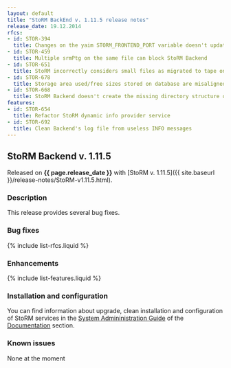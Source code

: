 ```yaml
---
layout: default
title: "StoRM BackEnd v. 1.11.5 release notes"
release_date: 19.12.2014
rfcs:
- id: STOR-394
  title: Changes on the yaim STORM_FRONTEND_PORT variable doesn't update Frontend's configuration file
- id: STOR-459
  title: Multiple srmPtg on the same file can block StoRM Backend
- id: STOR-651
  title: StoRM incorrectly considers small files as migrated to tape on GPFS 3.5
- id: STOR-678
  title: Storage area used/free sizes stored on database are misaligned with real values
- id: STOR-668
  title: StoRM Backend doesn't create the missing directory structure of a SURL in case of a srmPrepareToPut with directory.automatic-creation enabled
features:
- id: STOR-654
  title: Refactor StoRM dynamic info provider service
- id: STOR-692
  title: Clean Backend's log file from useless INFO messages
---
```


## StoRM Backend v. 1.11.5

Released on **{{ page.release_date }}** with [StoRM v. 1.11.5]({{ site.baseurl }}/release-notes/StoRM-v1.11.5.html).

### Description

This release provides several bug fixes.

### Bug fixes

{% include list-rfcs.liquid %}

### Enhancements

{% include list-features.liquid %}

### Installation and configuration

You can find information about upgrade, clean installation and configuration of StoRM services in the [System Admininistration Guide][storm-sysadmin-guide] of the [Documentation][storm-documentation] section.

### Known issues

None at the moment

[storm-documentation]: {{site.baseurl}}/documentation.html
[storm-sysadmin-guide]: {{site.baseurl}}/documentation/sysadmin-guide/1.11.5
